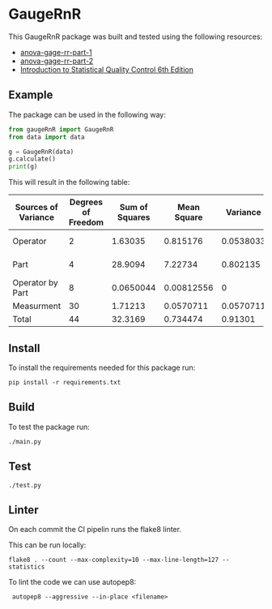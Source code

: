 # GaugeRnR

This GaugeRnR package was built and tested using the following resources:

* [anova-gage-rr-part-1](https://www.spcforexcel.com/knowledge/measurement-systems-analysis/anova-gage-rr-part-1)
* [anova-gage-rr-part-2](https://www.spcforexcel.com/knowledge/measurement-systems-analysis/anova-gage-rr-part-2)
* [Introduction to Statistical Quality Control 6th Edition](https://www.amazon.com/Introduction-Statistical-Quality-Control-Montgomery/dp/0470169923)

## Example

The package can be used in the following way:
``` python
from gaugeRnR import GaugeRnR
from data import data

g = GaugeRnR(data)
g.calculate()
print(g)
```

This will result in the following table:

| Sources of Variance   |   Degrees of Freedom |   Sum of Squares |   Mean Square |   Variance |   Standard deviation | F-value             | P-value                |
|-----------------------|----------------------|------------------|---------------|------------|----------------------|---------------------|------------------------|
| Operator              |                    2 |        1.63035   |    0.815176   |  0.0538033 |             0.231955 | 100.32243949133408  | 2.1613695507793906e-06 |
| Part                  |                    4 |       28.9094    |    7.22734    |  0.802135  |             0.89562  | 889.4582250787796   | 1.264461868544231e-10  |
| Operator by Part      |                    8 |        0.0650044 |    0.00812556 |  0         |             0        | 0.14237598317885578 | 0.9963728209675697     |
| Measurment            |                   30 |        1.71213   |    0.0570711  |  0.0570711 |             0.238896 |                     |                        |
| Total                 |                   44 |       32.3169    |    0.734474   |  0.91301   |             0.955515 |                     |                        |

## Install

To install the requirements needed for this package run:

``` console
pip install -r requirements.txt
```

## Build

To test the package run:

``` console
./main.py
```

## Test

``` console
./test.py
```

## Linter

On each commit the CI pipelin runs the flake8 linter.

This can be run locally:

``` console
flake8 . --count --max-complexity=10 --max-line-length=127 --statistics
```

To lint the code we can use autopep8:

``` console
 autopep8 --aggressive --in-place <filename>
```
